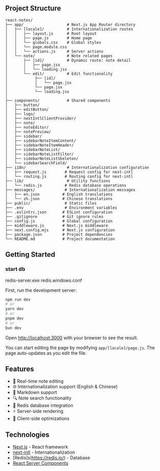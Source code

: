 ## Project Structure

```
react-notes/
├── app/                   # Next.js App Router directory
│   ├── [locale]/          # Internationalization routes
│   │   ├── layout.js      # Root layout
│   │   ├── page.js        # Home page
│   │   └── globals.css    # Global styles
│   │   └── page.module.css
│   │   └── actions.js     # Server actions
│   └── note/              # Note related pages
│       ├── [id]/          # Dynamic route: note detail
│       │   ├── page.jsx
│       │   └── loading.jsx
│       └── edit/          # Edit functionality
│            ├── [id]/
│            │   └── page.jsx
│            └── page.jsx
│            └── loading.jsx
│
├── components/            # Shared components
│   ├── button/
│   ├── editButton/
│   ├── logo/
│   ├── nextIntlClientProvider/
│   ├── note/
│   ├── noteEditor/
│   ├── notePreview/
│   ├── sidebar/
│   ├── sidebarNoteItemContent/
│   ├── sidebarNoteItemHeader/
│   ├── sidebarNoteList/
│   ├── sidebarNoteListFilter/
│   ├── sidebarNoteListSkeleton/
│   └── sidebarSearchField/
├── i18n/                  # Internationalization configuration
│   ├── request.js        # Request config for next-intl
│   └── routing.js        # Routing config for next-intl
├── lib/                   # Utility functions
│   └── redis.js          # Redis database operations
├── messages/             # Internationalization messages
│   ├── en.json          # English translations
│   └── zh.json          # Chinese translations
├── public/               # Static files
├── .env                  # Environment variables
├── .eslintrc.json       # ESLint configuration
├── .gitignore           # Git ignore rules
├── config.js            # Global configuration
├── middleware.js        # Next.js middleware
├── next.config.mjs      # Next.js configuration
├── package.json         # Project dependencies
└── README.md            # Project documentation
```

## Getting Started

### start db

redis-server.exe redis.windows.conf

First, run the development server:

```bash
npm run dev
# or
yarn dev
# or
pnpm dev
# or
bun dev
```

Open [http://localhost:3000](http://localhost:3000) with your browser to see the result.

You can start editing the page by modifying `app/[locale]/page.js`. The page auto-updates as you edit the file.

## Features

- 📝 Real-time note editing
- 🌐 Internationalization support (English & Chinese)
- 🎨 Markdown support
- 🔍 Note search functionality
- 💾 Redis database integration
- ⚡ Server-side rendering
- 🎯 Client-side optimizations

## Technologies

- [Next.js](https://nextjs.org/) - React framework
- [next-intl](https://next-intl-docs.vercel.app/) - Internationalization
- [Redis]s(https://redis.io/) - Database
- [React Server Components](https://nextjs.org/docs/app/building-your-application/rendering/server-components)
